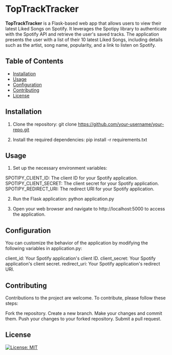 # TopTrackTracker

**TopTrackTracker** is a Flask-based web app that allows users to view their latest Liked Songs on Spotify. It leverages the Spotipy library to authenticate with the Spotify API and retrieve the user's saved tracks. The application presents the user with a list of their 10 latest Liked Songs, including details such as the artist, song name, popularity, and a link to listen on Spotify.

## Table of Contents

- [Installation](#installation)
- [Usage](#usage)
- [Configuration](#configuration)
- [Contributing](#contributing)
- [License](#license)

## Installation

1. Clone the repository:
   git clone https://github.com/your-username/your-repo.git

2. Install the required dependencies:
   pip install -r requirements.txt

## Usage

1. Set up the necessary environment variables:

SPOTIPY_CLIENT_ID: The client ID for your Spotify application.
SPOTIPY_CLIENT_SECRET: The client secret for your Spotify application.
SPOTIPY_REDIRECT_URI: The redirect URI for your Spotify application.

2. Run the Flask application:
   python application.py

3. Open your web browser and navigate to http://localhost:5000 to access the application.

## Configuration

You can customize the behavior of the application by modifying the following variables in application.py:

client_id: Your Spotify application's client ID.
client_secret: Your Spotify application's client secret.
redirect_uri: Your Spotify application's redirect URI.

## Contributing

Contributions to the project are welcome. To contribute, please follow these steps:

Fork the repository.
Create a new branch.
Make your changes and commit them.
Push your changes to your forked repository.
Submit a pull request.

## License

[![License: MIT](https://img.shields.io/badge/License-MIT-yellow.svg)](https://opensource.org/licenses/MIT)
